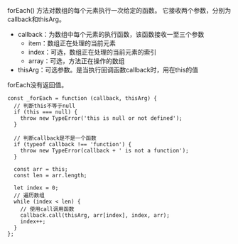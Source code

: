 forEach() 方法对数组的每个元素执行一次给定的函数。
它接收两个参数，分别为callback和thisArg。


- callback：为数组中每个元素的执行函数，该函数接收一至三个参数
  - item：数组正在处理的当前元素
  - index：可选，数组正在处理的当前元素的索引
  - array：可选，方法正在操作的数组
- thisArg：可选参数。是当执行回调函数callback时，用在this的值

forEach没有返回值。

```
const _forEach = function (callback, thisArg) {
  // 判断this不等于null
  if (this === null) {
    throw new TypeError('this is null or not defined');
  }

  // 判断callback是不是一个函数
  if (typeof callback !== 'function') {
    throw new TypeError(callback + ' is not a function');
  }

  const arr = this;
  const len = arr.length;

  let index = 0;
  // 遍历数组
  while (index < len) {
    // 使用call调用函数
    callback.call(thisArg, arr[index], index, arr);
    index++;
  }
};
```

